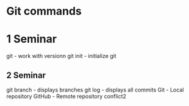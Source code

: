 # Git commands
# 1 Seminar
git - work with versionn
git init - initialize git

## 2 Seminar
git branch - displays branches
git log - displays all commits
Git - Local repository
GitHub - Remote repository
conflict2
